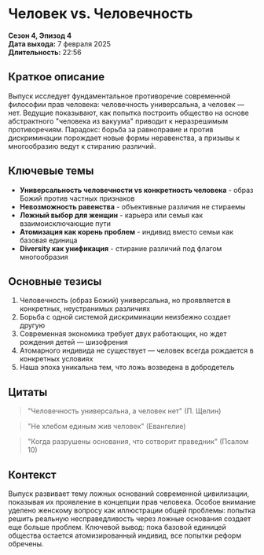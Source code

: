 # Человек vs. Человечность
**Сезон 4, Эпизод 4**  
**Дата выхода:** 7 февраля 2025  
**Длительность:** 22:56

## Краткое описание

Выпуск исследует фундаментальное противоречие современной философии прав человека: человечность универсальна, а человек — нет. Ведущие показывают, как попытка построить общество на основе абстрактного "человека из вакуума" приводит к неразрешимым противоречиям. Парадокс: борьба за равноправие и против дискриминации порождает новые формы неравенства, а призывы к многообразию ведут к стиранию различий.

## Ключевые темы

- **Универсальность человечности vs конкретность человека** - образ Божий против частных признаков
- **Невозможность равенства** - объективные различия не стираемы
- **Ложный выбор для женщин** - карьера или семья как взаимоисключающие пути
- **Атомизация как корень проблем** - индивид вместо семьи как базовая единица
- **Diversity как унификация** - стирание различий под флагом многообразия

## Основные тезисы

1. Человечность (образ Божий) универсальна, но проявляется в конкретных, неустранимых различиях
2. Борьба с одной системой дискриминации неизбежно создает другую
3. Современная экономика требует двух работающих, но ждет рождения детей — шизофрения
4. Атомарного индивида не существует — человек всегда рождается в конкретных условиях
5. Наша эпоха уникальна тем, что ложь возведена в добродетель

## Цитаты

> "Человечность универсальна, а человек нет" (П. Щелин)

> "Не хлебом единым жив человек" (Евангелие)

> "Когда разрушены основания, что сотворит праведник" (Псалом 10)

## Контекст

Выпуск развивает тему ложных оснований современной цивилизации, показывая их проявление в концепции прав человека. Особое внимание уделено женскому вопросу как иллюстрации общей проблемы: попытка решить реальную несправедливость через ложные основания создает еще больше проблем. Ключевой вывод: пока базовой единицей общества остается атомизированный индивид, все попытки реформ обречены.